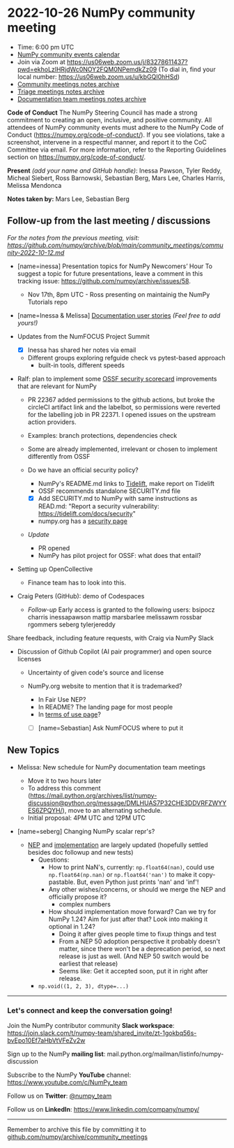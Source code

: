 # 2022-10-26 NumPy community meeting


- Time: 6:00 pm UTC
- [NumPy community events calendar](https://scientific-python.org/calendars/)
- Join via Zoom at https://us06web.zoom.us/j/83278611437?pwd=ekhoLzlHRjdWc0NOY2FQM0NPemdkZz09 (To dial in, find your local number: https://us06web.zoom.us/u/kbGQI0hHSd)
- [Community meetings notes archive](https://github.com/numpy/archive/tree/main/community_meetings)
- [Triage meetings notes archive](https://github.com/numpy/archive/tree/master/triage_meetings)
- [Documentation team meetings notes archive](https://github.com/numpy/archive/tree/main/docs_team_meetings)

**Code of Conduct**
The NumPy Steering Council has made a strong commitment to creating an open, inclusive, and positive community. 
All attendees of NumPy community events must adhere to the NumPy Code of Conduct (https://numpy.org/code-of-conduct/). 
If you see violations, take a screenshot, intervene in a respectful manner, and report it to the CoC Committee via email. For more information, refer to the Reporting Guidelines section on https://numpy.org/code-of-conduct/.


**Present** *(add your name and GitHub handle)*: Inessa Pawson, Tyler Reddy, Micheal Siebert, Ross Barnowski, Sebastian Berg, Mars Lee, Charles Harris, Melissa Mendonca

**Notes taken by:** Mars Lee, Sebastian Berg


## Follow-up from the last meeting / discussions

_For the notes from the previous meeting, visit: https://github.com/numpy/archive/blob/main/community_meetings/community-2022-10-12.md_

- [name=inessa] Presentation topics for NumPy Newcomers’ Hour 
To suggest a topic for future presentations, leave a comment in this tracking issue: https://github.com/numpy/archive/issues/58.
    - Nov 17th, 8pm UTC - Ross presenting on maintainig the NumPy Tutorials repo

- [name=Inessa & Melissa] [Documentation user stories](https://github.com/numpy/numpy/issues/22089)
*(Feel free to add yours!)*

- Updates from the NumFOCUS Project Summit
  - [x] Inessa has shared her notes via email 
  - Different groups exploring refguide check vs pytest-based approach
      - built-in tools, different speeds

- Ralf: plan to implement some [OSSF security scorecard](https://github.com/ossf/scorecard) improvements that are relevant for NumPy
  - PR 22367 added permissions to the github actions, but broke the circleCI artifact link and the labelbot, so permissions were reverted for the labelling job in PR 22371. I opened issues on the upstream action providers.
  - Examples: branch protections, dependencies check
  - Some are already implemented, irrelevant or chosen to implement differently from OSSF
  - Do we have an official security policy?
      - NumPy's README.md links to [Tidelift](https://tidelift.com/docs/security), make report on Tidelift
      - OSSF recommends standalone SECURITY.md file
      - [x] Add SECURITY.md to NumPy with same instructions as READ.md: "Report a security vulnerability: https://tidelift.com/docs/security"
      - numpy.org has a [security page](https://numpy.org/devdocs/reference/security.html)

  - *Update*
      - PR opened
      - NumPy has pilot project for OSSF: what does that entail?


- Setting up OpenCollective 
  - Finance team has to look into this.

- Craig Peters (GitHub): demo of Codespaces
  - *Follow-up*
Early access is granted to the following users:
bsipocz
charris
inessapawson
mattip
marsbarlee
melissawm
rossbar
rgommers
seberg
tylerjereddy

Share feedback, including feature requests, with Craig via NumPy Slack
      
- Discussion of Github Copilot (AI pair programmer) and open source licenses
  - Uncertainty of given code's source and license

  - NumPy.org website to mention that it is trademarked?
      - In Fair Use NEP? 
      - In README? The landing page for most people
      - In [terms of use page](https://numpy.org/terms/)?
      - [ ] [name=Sebastian] Ask NumFOCUS where to put it


## New Topics

- Melissa: New schedule for NumPy documentation team meetings
  - Move it to two hours later
  - To address this comment (https://mail.python.org/archives/list/numpy-discussion@python.org/message/DMLHUAS7P32CHE3DDVRFZWYYES6ZPQYH/), move to an alternating schedule. 
  - Initial proposal: 4PM UTC and 12PM UTC

- [name=seberg] Changing NumPy scalar repr's?
  - [NEP](https://github.com/numpy/numpy/pull/22261) and [implementation](https://github.com/numpy/numpy/pull/22449) are largely updated (hopefully settled besides doc followup and new tests)
    - Questions:
      - How to print NaN's, currently: `np.float64(nan)`, could use `np.float64(np.nan)` or `np.float64('nan')` to make it copy-pastable.  But, even Python just prints 'nan' and 'inf'!
      - Any other wishes/concerns, or should we merge the NEP and officially propose it?
          - complex numbers
      - How should implementation move forward?  Can we try for NumPy 1.24?  Aim for just after that?  Look into making it optional in 1.24?
        - Doing it after gives people time to fixup things and test
        - From a NEP 50 adoption perspective it probably doesn't matter, since there won't be a deprecation period, so next release is just as well.  (And NEP 50 switch would be earliest that release)
        - Seems like: Get it accepted soon, put it in right after release.
     - `np.void((1, 2, 3), dtype=...)`




---

### Let's connect and keep the conversation going!
Join the NumPy contributor community **Slack workspace**: https://join.slack.com/t/numpy-team/shared_invite/zt-1gokbq56s-bvEpo10Ef7aHbVtVFeZv2w

Sign up to the NumPy **mailing list**: mail.python.org/mailman/listinfo/numpy-discussion

Subscribe to the NumPy **YouTube** channel: https://www.youtube.com/c/NumPy_team

Follow us on **Twitter**: [@numpy_team](https://twitter.com/numpy_team)

Follow us on **LinkedIn**: https://www.linkedin.com/company/numpy/

---
Remember to archive this file by committing it to [github.com/numpy/archive/community_meetings](https://github.com/numpy/archive/tree/main/community_meetings)
